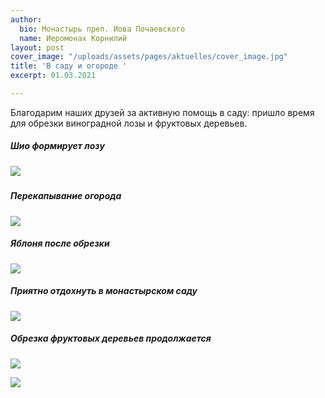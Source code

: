 ```yaml
---
author:
  bio: Монастырь преп. Иова Почаевского
  name: Иеромонах Корнилий
layout: post
cover_image: "/uploads/assets/pages/aktuelles/cover_image.jpg"
title: 'В саду и огороде '
excerpt: 01.03.2021

---
```

Благодарим наших друзей за активную помощь в саду: пришло время для обрезки виноградной лозы и фруктовых деревьев.

##### Шио формирует лозу

##### ![](https://res.cloudinary.com/hiobmon/image/upload/v1614797543/media/2021/IMG-20210303-WA0005_qsdw65.jpg)

##### Перекапывание огорода

![](https://res.cloudinary.com/hiobmon/image/upload/v1614797725/media/2021/IMG-20210303-WA0011_mhxyup.jpg)

##### Яблоня после обрезки

![](https://res.cloudinary.com/hiobmon/image/upload/v1614797763/media/2021/IMG-20210303-WA0010_woxem2.jpg)

##### Приятно отдохнуть в монастырском саду

![](https://res.cloudinary.com/hiobmon/image/upload/v1614797815/media/2021/IMG-20210303-WA0009_bm27yi.jpg)

##### Обрезка фруктовых деревьев продолжается

![](https://res.cloudinary.com/hiobmon/image/upload/v1614797690/media/2021/IMG-20210303-WA0006_gvar6l.jpg)

![](https://res.cloudinary.com/hiobmon/image/upload/v1614797889/media/2021/IMG-20210303-WA0007_gepjqj.jpg)